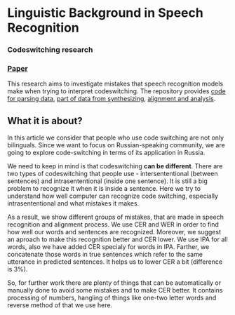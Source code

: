 # Linguistic Background in Speech Recognition
### Codeswitching research
### [Paper](https://github.com/DariaRev/CodeSwitching_SpeechRecognition_mistakes/files/8786741/_._._all2.pdf)


This research aims to investigate mistakes that speech recognition models make when trying to interpret codeswitching. The repository provides [code for parsing data](https://colab.research.google.com/drive/1EucXi0fVu9fmU-8wshE9zX602lMrtgdo?usp=sharing), [part of data from synthesizing](https://drive.google.com/drive/folders/1-3iuYHO0m1BjzIiG8hByGnxMJVe-Z6Yr?usp=sharing), [alignment and analysis](https://colab.research.google.com/drive/1tgkUkdIbZrmLKnzazf8jqVqPj31XWCGf?usp=sharing).

## What it is about?
In this article we consider that people who use code switching are not only bilinguals. Since we want to focus on Russian-speaking community, we are going to explore code-switching in terms of its application in Russia. 

We need to keep in mind is that codeswitching **can be different**. There are two types of codeswitching that people use - intersententional (between sentences) and intrasententional (inside one sentence). It is still a big problem to recognize it when it is inside a sentence. Here we try to understand how well computer can recognize code switching, especially intrasententional and what mistakes it makes.

As a result, we show different groups of mistakes, that are made in speech recognition and alignment process. We use CER and WER in order to find how well our words and sentences are recognized. Moreover, we suggest an aproach to make this recognition better and CER lower. We use IPA for all words, also we have added CER specialy for words in IPA. Farther, we concatenate those words in true sentences which refer to the same utterance in predicted sentences.
It helps us to lower CER a bit (difference is 3%). 

So, for further work there are plenty of things that can be automatically or manually done to avoid some mistakes and to make CER better. It contains processing of numbers, hangling of things like one-two letter words and reverse method of that we use here. 


